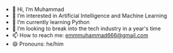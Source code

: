 - 👋 Hi, I’m Muhammad
- 👀 I’m interested in Artificial Intelligence and Machine Learning
- 🌱 I’m currently learning Python
- 💞️ I’m looking to break into the tech industry in a year's time
- 📫 How to reach me: emmmuhammad666@gmail.com
- 😄 Pronouns: he/him

<!---
CosmicEmm/CosmicEmm is a ✨ special ✨ repository because its `README.md` (this file) appears on your GitHub profile.
You can click the Preview link to take a look at your changes.
--->
